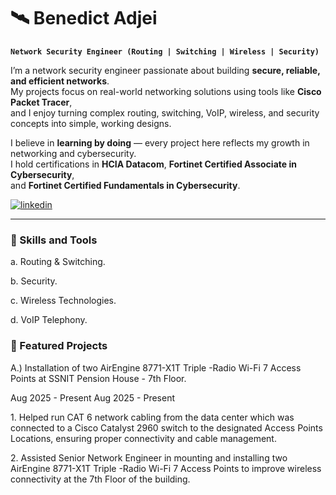 # 🛰️ Benedict Adjei  

**`Network Security Engineer (Routing | Switching | Wireless | Security)`**   

I’m a network security engineer passionate about building **secure, reliable, and efficient networks**.  
My projects focus on real-world networking solutions using tools like **Cisco Packet Tracer**,  
and I enjoy turning complex routing, switching, VoIP, wireless, and security concepts into simple, working designs.  

I believe in **learning by doing** — every project here reflects my growth in networking and cybersecurity.  
I hold certifications in **HCIA Datacom**, **Fortinet Certified Associate in Cybersecurity**,  
and **Fortinet Certified Fundamentals in Cybersecurity**.  

<p align="left">
   <a href="https://www.linkedin.com/in/benedict-network-sec/">
      <img alt="linkedin" title="Connect with me on LinkedIn" src="https://custom-icon-badges.demolab.com/badge/-Connect%20On%20LinkedIn-blue?style=for-the-badge&logo=person-add&logoColor=white"/>
   </a>
</p>

---

### 🧰 Skills and Tools  

   <p> a. Routing & Switching.</p>
   <p> b. Security. </p>
   <p> c. Wireless Technologies.</p>
   <p> d. VoIP Telephony.</p>

### 📂 Featured Projects  
   <p>  A.) Installation of two AirEngine 8771-X1T Triple -Radio Wi-Fi 7 Access Points at SSNIT Pension House - 7th Floor. </p>
          Aug 2025 - Present Aug 2025 - Present
   <P> 1. Helped run CAT 6 network cabling from the data center which was connected to a Cisco Catalyst 2960 switch to the designated Access Points Locations, ensuring                 proper connectivity and cable management.</P>

   <p> 2. Assisted Senior Network Engineer in mounting and installing two AirEngine 8771-X1T Triple -Radio Wi-Fi 7 Access Points to improve wireless connectivity at the 7th            Floor of the building. </p>

   
